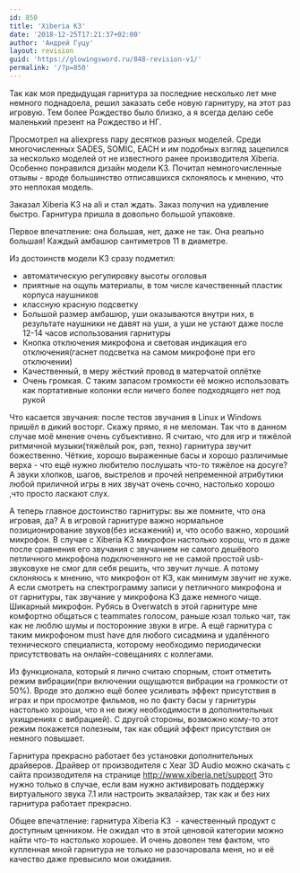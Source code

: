```yaml
---
id: 850
title: 'Xiberia K3'
date: '2018-12-25T17:21:37+02:00'
author: 'Андрей Гуцу'
layout: revision
guid: 'https://glowingsword.ru/848-revision-v1/'
permalink: '/?p=850'
---
```


Так как моя предыдущая гарнитура за последние несколько лет мне немного поднадоела, решил заказать себе новую гарнитуру, на этот раз игровую. Тем более Рождество было близко, а я всегда делаю себе маленький презент на Рождество и НГ.

Просмотрел на aliexpress пару десятков разных моделей. Среди многочисленных SADES, SOMIC, EACH и им подобных взгляд зацепился за несколько моделей от не известного ранее производителя Xiberia. Особенно понравился дизайн модели K3. Почитал немногочисленные отзывы - вроде большинство отписавшихся склонялось к мнению, что это неплохая модель.

Заказал Xiberia K3 на ali и стал ждать. Заказ получил на удивление быстро. Гарнитура пришла в довольно большой упаковке.

Первое впечатление: она большая, нет, даже не так. Она реально большая! Каждый амбашюр сантиметров 11 в диаметре.

Из достоинств модели K3 сразу подметил:
<ul>
 	<li>автоматическую регулировку высоты оголовья</li>
 	<li>приятные на ощупь материалы, в том числе качественный пластик корпуса наушников</li>
 	<li>классную красную подсветку</li>
 	<li>Большой размер амбашюр, уши оказываются внутри них, в результате наушники не давят на уши, а уши не устают даже после 12-14 часов использования гарнитуры</li>
 	<li>Кнопка отключения микрофона и световая индикация его отключения(гаснет подсветка на самом микрофоне при его отключении)</li>
 	<li>Качественный, в меру жёсткий провод в матерчатой оплётке</li>
 	<li>Очень громкая. С таким запасом громкости её можно использовать как портативные колонки если ничего более подходящего нет под рукой</li>
</ul>
Что касается звучания: после тестов звучания в Linux и Windows пришёл в дикий восторг. Скажу прямо, я не меломан. Так что в данном случае моё мнение очень субъективно. Я считаю, что для игр и тяжёлой ритмичной музыки(тяжёлый рок, рэп, техно) гарнитура звучит божественно. Чёткие, хорошо выраженные басы и хорошо различимые верха - что ещё нужно любителю послушать что-то тяжёлое на досуге? А звуки хлопков, шагов, выстрелов и прочей непременной атрибутики любой приличной игры в них звучат очень сочно, настолько хорошо ,что просто ласкают слух.

А теперь главное достоинство гарнитуры: вы же помните, что она игровая, да? А в игровой гарнитуре важно нормальное позиционирование звуков(без искажений) и, что особо важно, хороший микрофон. В случае с Xiberia K3 микрофон настолько хорош, что я даже после сравнения его звучания с звучанием не самого дешёвого петличного микрофона подключенного не не самой простой usb-звуковухе не смог для себя решить, что звучит лучше. А потому склоняюсь к мнению, что микрофон от K3, как минимум звучит не хуже. А если смотреть на спектрограмму записи у петличного микрофона и от гарнитуры, так звучание у микрофона K3 даже немного чище. Шикарный микрофон. Рубясь в Overwatch в этой гарнитуре мне комфортно общаться с teammates голосом, раньше юзал только чат, так как не люблю шумы и посторонние звуки в игре. А ещё гарнитура с таким микрофоном must have для любого сисадмина и удалённого технического специалиста, которому необходимо периодически присутствовать на онлайн-совещаниях с коллегами.

Из функционала, который я лично считаю спорным, стоит отметить режим вибрации(при включении ощущаются вибрации на громкости от 50%). Вроде это должно ещё более усиливать эффект присутствия в играх и при просмотре фильмов, но по факту басы у гарнитуры настолько хороши, что я не вижу необходимости в дополнительных ухищрениях с вибрацией). С другой стороны, возможно кому-то этот режим покажется полезным, так как общий эффект присутствия он немного повышает.

Гарнитура прекрасно работает без установки дополнительных драйверов. Драйвер от производителя с Xear 3D Audio можно скачать с сайта производителя на странице http://www.xiberia.net/support Это нужно только в случае, если вам нужно активировать поддержку виртуального звука 7.1 или настроить эквалайзер, так как и без них гарнитура работает прекрасно.

Общее впечатление: гарнитура Xiberia K3  - качественный продукт с доступным ценником. Не ожидал что в этой ценовой категории можно найти что-то настолько хорошее. И очень доволен тем фактом, что купленная мной гарнитура не только не разочаровала меня, но и её качество даже превысило мои ожидания.